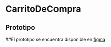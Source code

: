 ﻿# CarritoDeCompra

## Prototipo
    
##El prototipo se encuentra disponible en [figma]([https://www.figma.com/board/CIg7QBwoWyP7LJpvxSOcfz/Diseño-de-Catalogo-de-PetDen?node-id=0-1&t=0feXJI8CE8vkBi6J-0](https://www.figma.com/design/p0bXivwie1OFlFX2db0RB0/Prototipo-Pets-Den?node-id=37-3058&t=74PctO2hSBaZecxN-0))
